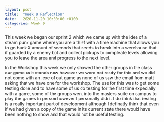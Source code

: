 ```yaml
---
layout: post
title:  "Week 9 Reflection"
date:   2020-11-20 10:30:00 +0100
categories: Week 9
---
```


This week we began our sprint 2 which we came up with the idea of a steam punk game where you are a thief with a time machine that allows you to go back X amount of seconds that needs to break into a werehouse that if guarded by a enemy bot and collect pickups to compleate levels allowing you to leave the area and progress to the next level.

In the Workshop this week we only showed the other groups in the class our game as it stands now however we were not ready for this and we did not come with an .exe of out game as none of us saw the email from matt asking that we have one for the workshop. The use for this was to get some testing done and to have some of us do testing for the first time expecially with a game, some of the groups went into the masters suite on campus to play the games in person however I personally didnt. I do think that testing is a really important part of development although I definatly think that even if we had given a copy of the game in its current state there would have been nothing to show and that would not be useful testing.

